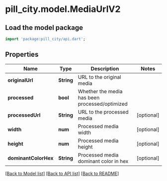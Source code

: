 # pill_city.model.MediaUrlV2

## Load the model package
```dart
import 'package:pill_city/api.dart';
```

## Properties
Name | Type | Description | Notes
------------ | ------------- | ------------- | -------------
**originalUrl** | **String** | URL to the original media | 
**processed** | **bool** | Whether the media has been processed/optimized | 
**processedUrl** | **String** | URL to the processed media | [optional] 
**width** | **num** | Processed media width | [optional] 
**height** | **num** | Processed media height | [optional] 
**dominantColorHex** | **String** | Processed media dominant color in hex | [optional] 

[[Back to Model list]](../README.md#documentation-for-models) [[Back to API list]](../README.md#documentation-for-api-endpoints) [[Back to README]](../README.md)


